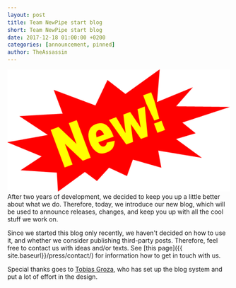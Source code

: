 ```yaml
---
layout: post
title: Team NewPipe start blog
short: Team NewPipe start blog
date: 2017-12-18 01:00:00 +0200
categories: [announcement, pinned]
author: TheAssassin
---
```


<img src="/img/new.png" class="postImg"/>
After two years of development, we decided to keep you up a little better about what we do. Therefore, today, we introduce our new blog, which will be used to announce releases, changes, and keep you up with all the cool stuff we work on.

Since we started this blog only recently, we haven't decided on how to use it, and whether we consider publishing third-party posts. Therefore, feel free to contact us with ideas and/or texts. See [this page]({{ site.baseurl}}/press/contact/) for information how to get in touch with us.

Special thanks goes to [Tobias Groza](https://github.com/TobiGr), who has set up the blog system and put a lot of effort in the design.

